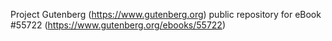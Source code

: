 Project Gutenberg (https://www.gutenberg.org) public repository for
eBook #55722 (https://www.gutenberg.org/ebooks/55722)
